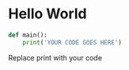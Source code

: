 # Hello World

```python
def main():
    print('YOUR CODE GOES HERE')
```

Replace print with your code